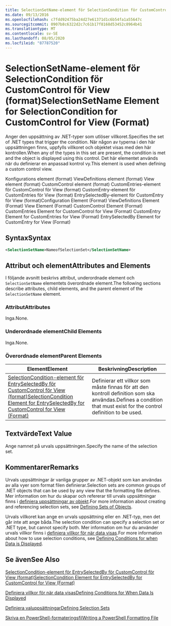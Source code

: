 ```yaml
---
title: SelectionSetName-element för SelectionCondition för CustomControl för View (format) | Microsoft Docs
ms.date: 09/13/2016
ms.openlocfilehash: c7fdd92475ba24d27e61371d1c6b54fa1a55647c
ms.sourcegitcommit: 0907b8c6322d2c7c61b17f8168d53452c8964b41
ms.translationtype: MT
ms.contentlocale: sv-SE
ms.lasthandoff: 08/05/2020
ms.locfileid: "87787520"
---
```

# <a name="selectionsetname-element-for-selectioncondition-for-customcontrol-for-view-format"></a><span data-ttu-id="c32c0-102">SelectionSetName-element för SelectionCondition för CustomControl för View (format)</span><span class="sxs-lookup"><span data-stu-id="c32c0-102">SelectionSetName Element for SelectionCondition for CustomControl for View (Format)</span></span>

<span data-ttu-id="c32c0-103">Anger den uppsättning av .NET-typer som utlöser villkoret.</span><span class="sxs-lookup"><span data-stu-id="c32c0-103">Specifies the set of .NET types that trigger the condition.</span></span> <span data-ttu-id="c32c0-104">När någon av typerna i den här uppsättningen finns, uppfylls villkoret och objektet visas med den här kontrollen.</span><span class="sxs-lookup"><span data-stu-id="c32c0-104">When any of the types in this set are present, the condition is met and the object is displayed using this control.</span></span> <span data-ttu-id="c32c0-105">Det här elementet används när du definierar en anpassad kontrol vy.</span><span class="sxs-lookup"><span data-stu-id="c32c0-105">This element is used when defining a custom control view.</span></span>

<span data-ttu-id="c32c0-106">Konfigurations element (format) ViewDefinitions element (format) View element (format) CustomControl element (format) CustomEntries-element för CustomControl för View (format) CustomEntry-element för CustomEntries för View (format) EntrySelectedBy-element för CustomEntry för View (format)</span><span class="sxs-lookup"><span data-stu-id="c32c0-106">Configuration Element (Format) ViewDefinitions Element (Format) View Element (Format) CustomControl Element (Format) CustomEntries Element for CustomControl for View (Format) CustomEntry Element for CustomEntries for View (Format) EntrySelectedBy Element for CustomEntry for View (Format)</span></span>

## <a name="syntax"></a><span data-ttu-id="c32c0-107">Syntax</span><span class="sxs-lookup"><span data-stu-id="c32c0-107">Syntax</span></span>

```xml
<SelectionSetName>NameofSelectionSet</SelectionSetName>
```

## <a name="attributes-and-elements"></a><span data-ttu-id="c32c0-108">Attribut och element</span><span class="sxs-lookup"><span data-stu-id="c32c0-108">Attributes and Elements</span></span>

<span data-ttu-id="c32c0-109">I följande avsnitt beskrivs attribut, underordnade element och `SelectionSetName` elementets överordnade element.</span><span class="sxs-lookup"><span data-stu-id="c32c0-109">The following sections describe attributes, child elements, and the parent element of the `SelectionSetName` element.</span></span>

### <a name="attributes"></a><span data-ttu-id="c32c0-110">Attribut</span><span class="sxs-lookup"><span data-stu-id="c32c0-110">Attributes</span></span>

<span data-ttu-id="c32c0-111">Inga.</span><span class="sxs-lookup"><span data-stu-id="c32c0-111">None.</span></span>

### <a name="child-elements"></a><span data-ttu-id="c32c0-112">Underordnade element</span><span class="sxs-lookup"><span data-stu-id="c32c0-112">Child Elements</span></span>

<span data-ttu-id="c32c0-113">Inga.</span><span class="sxs-lookup"><span data-stu-id="c32c0-113">None.</span></span>

### <a name="parent-elements"></a><span data-ttu-id="c32c0-114">Överordnade element</span><span class="sxs-lookup"><span data-stu-id="c32c0-114">Parent Elements</span></span>

|<span data-ttu-id="c32c0-115">Element</span><span class="sxs-lookup"><span data-stu-id="c32c0-115">Element</span></span>|<span data-ttu-id="c32c0-116">Beskrivning</span><span class="sxs-lookup"><span data-stu-id="c32c0-116">Description</span></span>|
|-------------|-----------------|
|[<span data-ttu-id="c32c0-117">SelectionCondition-element för EntrySelectedBy för CustomControl för View (format)</span><span class="sxs-lookup"><span data-stu-id="c32c0-117">SelectionCondition Element for EntrySelectedBy for CustomControl for View (Format)</span></span>](./selectioncondition-element-for-entryselectedby-for-customcontrol-format.md)|<span data-ttu-id="c32c0-118">Definierar ett villkor som måste finnas för att den kontroll definition som ska användas.</span><span class="sxs-lookup"><span data-stu-id="c32c0-118">Defines a condition that must exist for the control definition to be used.</span></span>|

## <a name="text-value"></a><span data-ttu-id="c32c0-119">Textvärde</span><span class="sxs-lookup"><span data-stu-id="c32c0-119">Text Value</span></span>

<span data-ttu-id="c32c0-120">Ange namnet på urvals uppsättningen.</span><span class="sxs-lookup"><span data-stu-id="c32c0-120">Specify the name of the selection set.</span></span>

## <a name="remarks"></a><span data-ttu-id="c32c0-121">Kommentarer</span><span class="sxs-lookup"><span data-stu-id="c32c0-121">Remarks</span></span>

<span data-ttu-id="c32c0-122">Urvals uppsättningar är vanliga grupper av .NET-objekt som kan användas av alla vyer som format filen definierar.</span><span class="sxs-lookup"><span data-stu-id="c32c0-122">Selection sets are common groups of .NET objects that can be used by any view that the formatting file defines.</span></span> <span data-ttu-id="c32c0-123">Mer information om hur du skapar och refererar till urvals uppsättningar finns i [definiera uppsättningar av objekt](./defining-selection-sets.md).</span><span class="sxs-lookup"><span data-stu-id="c32c0-123">For more information about creating and referencing selection sets, see [Defining Sets of Objects](./defining-selection-sets.md).</span></span>

<span data-ttu-id="c32c0-124">Urvals villkoret kan ange en urvals uppsättning eller en .NET-typ, men det går inte att ange båda.</span><span class="sxs-lookup"><span data-stu-id="c32c0-124">The selection condition can specify a selection set or .NET type, but cannot specify both.</span></span> <span data-ttu-id="c32c0-125">Mer information om hur du använder urvals villkor finns i [definiera villkor för när data visas](./defining-conditions-for-displaying-data.md).</span><span class="sxs-lookup"><span data-stu-id="c32c0-125">For more information about how to use selection conditions, see [Defining Conditions for when Data is Displayed](./defining-conditions-for-displaying-data.md).</span></span>

## <a name="see-also"></a><span data-ttu-id="c32c0-126">Se även</span><span class="sxs-lookup"><span data-stu-id="c32c0-126">See Also</span></span>

[<span data-ttu-id="c32c0-127">SelectionCondition-element för EntrySelectedBy för CustomControl för View (format)</span><span class="sxs-lookup"><span data-stu-id="c32c0-127">SelectionCondition Element for EntrySelectedBy for CustomControl for View (Format)</span></span>](./selectioncondition-element-for-entryselectedby-for-customcontrol-format.md)

[<span data-ttu-id="c32c0-128">Definiera villkor för när data visas</span><span class="sxs-lookup"><span data-stu-id="c32c0-128">Defining Conditions for When Data Is Displayed</span></span>](./defining-conditions-for-displaying-data.md)

[<span data-ttu-id="c32c0-129">Definiera valuppsättningar</span><span class="sxs-lookup"><span data-stu-id="c32c0-129">Defining Selection Sets</span></span>](./defining-selection-sets.md)

[<span data-ttu-id="c32c0-130">Skriva en PowerShell-formateringsfil</span><span class="sxs-lookup"><span data-stu-id="c32c0-130">Writing a PowerShell Formatting File</span></span>](./writing-a-powershell-formatting-file.md)
